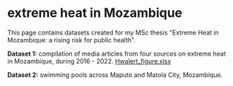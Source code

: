 # extreme heat in Mozambique

This page contains datasets created for my MSc thesis "Extreme Heat in Mozambique: a rising risk for public health". 

**Dataset 1:** compilation of media articles from four sources on extreme heat in Mozambique, during 2016 - 2022. 
[Hwalert_figure.xlsx](https://github.com/carolinamarghidan/heatmoz/files/9535017/Hwalert_figure.xlsx)


**Dataset 2:** swimming pools across Maputo and Matola City, Mozambique. 
